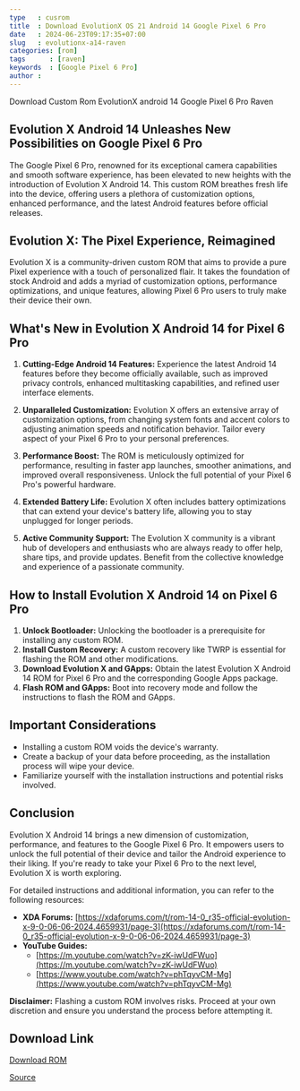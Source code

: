 ```yaml
---
type   : cusrom
title  : Download EvolutionX OS 21 Android 14 Google Pixel 6 Pro
date   : 2024-06-23T09:17:35+07:00
slug   : evolutionx-a14-raven
categories: [rom]
tags      : [raven]
keywords  : [Google Pixel 6 Pro]
author : 
---
```


Download Custom Rom EvolutionX android 14 Google Pixel 6 Pro Raven 

## Evolution X Android 14 Unleashes New Possibilities on Google Pixel 6 Pro

The Google Pixel 6 Pro, renowned for its exceptional camera capabilities and smooth software experience, has been elevated to new heights with the introduction of Evolution X Android 14. This custom ROM breathes fresh life into the device, offering users a plethora of customization options, enhanced performance, and the latest Android features before official releases.

## Evolution X: The Pixel Experience, Reimagined

Evolution X is a community-driven custom ROM that aims to provide a pure Pixel experience with a touch of personalized flair. It takes the foundation of stock Android and adds a myriad of customization options, performance optimizations, and unique features, allowing Pixel 6 Pro users to truly make their device their own.

## What's New in Evolution X Android 14 for Pixel 6 Pro

1.  **Cutting-Edge Android 14 Features:**  Experience the latest Android 14 features before they become officially available, such as improved privacy controls, enhanced multitasking capabilities, and refined user interface elements.

2.  **Unparalleled Customization:**  Evolution X offers an extensive array of customization options, from changing system fonts and accent colors to adjusting animation speeds and notification behavior. Tailor every aspect of your Pixel 6 Pro to your personal preferences.

3.  **Performance Boost:**  The ROM is meticulously optimized for performance, resulting in faster app launches, smoother animations, and improved overall responsiveness. Unlock the full potential of your Pixel 6 Pro's powerful hardware.

4.  **Extended Battery Life:**  Evolution X often includes battery optimizations that can extend your device's battery life, allowing you to stay unplugged for longer periods.

5.  **Active Community Support:**  The Evolution X community is a vibrant hub of developers and enthusiasts who are always ready to offer help, share tips, and provide updates. Benefit from the collective knowledge and experience of a passionate community.

## How to Install Evolution X Android 14 on Pixel 6 Pro

1.  **Unlock Bootloader:**  Unlocking the bootloader is a prerequisite for installing any custom ROM.
2.  **Install Custom Recovery:**  A custom recovery like TWRP is essential for flashing the ROM and other modifications.
3.  **Download Evolution X and GApps:**  Obtain the latest Evolution X Android 14 ROM for Pixel 6 Pro and the corresponding Google Apps package.
4.  **Flash ROM and GApps:**  Boot into recovery mode and follow the instructions to flash the ROM and GApps.

## Important Considerations

-  Installing a custom ROM voids the device's warranty.
-  Create a backup of your data before proceeding, as the installation process will wipe your device.
-  Familiarize yourself with the installation instructions and potential risks involved.

## Conclusion

Evolution X Android 14 brings a new dimension of customization, performance, and features to the Google Pixel 6 Pro. It empowers users to unlock the full potential of their device and tailor the Android experience to their liking. If you're ready to take your Pixel 6 Pro to the next level, Evolution X is worth exploring.

For detailed instructions and additional information, you can refer to the following resources:

*   **XDA Forums:** [https://xdaforums.com/t/rom-14-0_r35-official-evolution-x-9-0-06-06-2024.4659931/page-3](https://xdaforums.com/t/rom-14-0_r35-official-evolution-x-9-0-06-06-2024.4659931/page-3)
*   **YouTube Guides:** 
    *   [https://m.youtube.com/watch?v=zK-iwUdFWuo](https://m.youtube.com/watch?v=zK-iwUdFWuo)
    *   [https://www.youtube.com/watch?v=phTqyvCM-Mg](https://www.youtube.com/watch?v=phTqyvCM-Mg)

**Disclaimer:** Flashing a custom ROM involves risks. Proceed at your own discretion and ensure you understand the process before attempting it.


## Download Link
[Download ROM](https://sourceforge.net/projects/evolution-x/files/raven/14/)

[Source](https://projectelixiros.com/device/raven)

